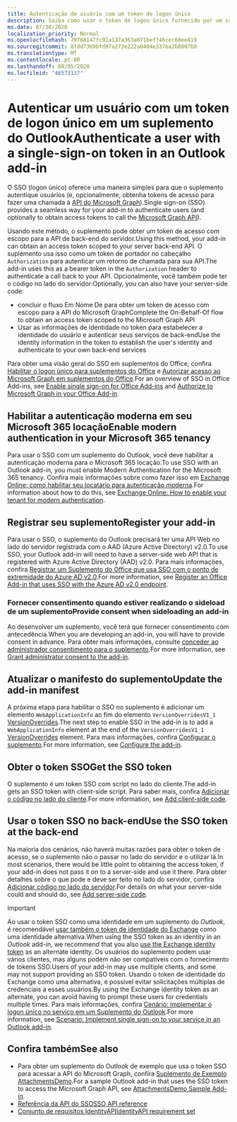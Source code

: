 ```yaml
---
title: Autenticação de usuário com um token de logon único
description: Saiba como usar o token de logon único fornecido por um suplemento do Outlook para implementar o SSO com o serviço.
ms.date: 07/30/2020
localization_priority: Normal
ms.openlocfilehash: 79768147fc91a137a363a071beff46cec60ee819
ms.sourcegitcommit: 8fdd7369bfd97a273e222a0404e337ba2b8807b0
ms.translationtype: MT
ms.contentlocale: pt-BR
ms.lasthandoff: 08/05/2020
ms.locfileid: "46573137"
---
```

# <a name="authenticate-a-user-with-a-single-sign-on-token-in-an-outlook-add-in"></a><span data-ttu-id="1de25-103">Autenticar um usuário com um token de logon único em um suplemento do Outlook</span><span class="sxs-lookup"><span data-stu-id="1de25-103">Authenticate a user with a single-sign-on token in an Outlook add-in</span></span>

<span data-ttu-id="1de25-104">O SSO (logon único) oferece uma maneira simples para que o suplemento autentique usuários (e, opcionalmente, obtenha tokens de acesso para fazer uma chamada à [API do Microsoft Graph](/graph/overview)).</span><span class="sxs-lookup"><span data-stu-id="1de25-104">Single sign-on (SSO) provides a seamless way for your add-in to authenticate users (and optionally to obtain access tokens to call the [Microsoft Graph API](/graph/overview)).</span></span>

<span data-ttu-id="1de25-105">Usando este método, o suplemento pode obter um token de acesso com escopo para a API de back-end do servidor.</span><span class="sxs-lookup"><span data-stu-id="1de25-105">Using this method, your add-in can obtain an access token scoped to your server back-end API.</span></span> <span data-ttu-id="1de25-106">O suplemento usa isso como um token de portador no cabeçalho `Authorization` para autenticar um retorno de chamada para sua API.</span><span class="sxs-lookup"><span data-stu-id="1de25-106">The add-in uses this as a bearer token in the `Authorization` header to authenticate a call back to your API.</span></span> <span data-ttu-id="1de25-107">Opcionalmente, você também pode ter o código no lado do servidor:</span><span class="sxs-lookup"><span data-stu-id="1de25-107">Optionally, you can also have your server-side code:</span></span>

- <span data-ttu-id="1de25-108">concluir o fluxo Em Nome De para obter um token de acesso com escopo para a API do Microsoft Graph</span><span class="sxs-lookup"><span data-stu-id="1de25-108">Complete the On-Behalf-Of flow to obtain an access token scoped to the Microsoft Graph API</span></span>
- <span data-ttu-id="1de25-109">Usar as informações de identidade no token para estabelecer a identidade do usuário e autenticar seus serviços de back-end</span><span class="sxs-lookup"><span data-stu-id="1de25-109">Use the identity information in the token to establish the user's identity and authenticate to your own back-end services</span></span>

<span data-ttu-id="1de25-110">Para obter uma visão geral do SSO em suplementos do Office, confira [Habilitar o logon único para suplementos do Office](../develop/sso-in-office-add-ins.md) e [Autorizar acesso ao Microsoft Graph em suplementos do Office](../develop/authorize-to-microsoft-graph.md).</span><span class="sxs-lookup"><span data-stu-id="1de25-110">For an overview of SSO in Office Add-ins, see [Enable single sign-on for Office Add-ins](../develop/sso-in-office-add-ins.md) and [Authorize to Microsoft Graph in your Office Add-in](../develop/authorize-to-microsoft-graph.md).</span></span>

## <a name="enable-modern-authentication-in-your-microsoft-365-tenancy"></a><span data-ttu-id="1de25-111">Habilitar a autenticação moderna em seu Microsoft 365 locação</span><span class="sxs-lookup"><span data-stu-id="1de25-111">Enable modern authentication in your Microsoft 365 tenancy</span></span>

<span data-ttu-id="1de25-112">Para usar o SSO com um suplemento do Outlook, você deve habilitar a autenticação moderna para o Microsoft 365 locação.</span><span class="sxs-lookup"><span data-stu-id="1de25-112">To use SSO with an Outlook add-in, you must enable Modern Authentication for the Microsoft 365 tenancy.</span></span> <span data-ttu-id="1de25-113">Confira mais informações sobre como fazer isso em [Exchange Online: como habilitar seu locatário para autenticação moderna](https://social.technet.microsoft.com/wiki/contents/articles/32711.exchange-online-how-to-enable-your-tenant-for-modern-authentication.aspx).</span><span class="sxs-lookup"><span data-stu-id="1de25-113">For information about how to do this, see [Exchange Online: How to enable your tenant for modern authentication](https://social.technet.microsoft.com/wiki/contents/articles/32711.exchange-online-how-to-enable-your-tenant-for-modern-authentication.aspx).</span></span>

## <a name="register-your-add-in"></a><span data-ttu-id="1de25-114">Registrar seu suplemento</span><span class="sxs-lookup"><span data-stu-id="1de25-114">Register your add-in</span></span>

<span data-ttu-id="1de25-115">Para usar o SSO, o suplemento do Outlook precisará ter uma API Web no lado do servidor registrada com o AAD (Azure Active Directory) v2.0.</span><span class="sxs-lookup"><span data-stu-id="1de25-115">To use SSO, your Outlook add-in will need to have a server-side web API that is registered with Azure Active Directory (AAD) v2.0.</span></span> <span data-ttu-id="1de25-116">Para mais informações, confira [Registrar um Suplemento do Office que usa SSO com o ponto de extremidade do Azure AD v2.0](../develop/register-sso-add-in-aad-v2.md).</span><span class="sxs-lookup"><span data-stu-id="1de25-116">For more information, see [Register an Office Add-in that uses SSO with the Azure AD v2.0 endpoint](../develop/register-sso-add-in-aad-v2.md).</span></span>

### <a name="provide-consent-when-sideloading-an-add-in"></a><span data-ttu-id="1de25-117">Fornecer consentimento quando estiver realizando o sideload de um suplemento</span><span class="sxs-lookup"><span data-stu-id="1de25-117">Provide consent when sideloading an add-in</span></span>

<span data-ttu-id="1de25-118">Ao desenvolver um suplemento, você terá que fornecer consentimento com antecedência.</span><span class="sxs-lookup"><span data-stu-id="1de25-118">When you are developing an add-in, you will have to provide consent in advance.</span></span> <span data-ttu-id="1de25-119">Para obter mais informações, consulte [conceder ao administrador consentimento para o suplemento](../develop/grant-admin-consent-to-an-add-in.md).</span><span class="sxs-lookup"><span data-stu-id="1de25-119">For more information, see [Grant administrator consent to the add-in](../develop/grant-admin-consent-to-an-add-in.md).</span></span>

## <a name="update-the-add-in-manifest"></a><span data-ttu-id="1de25-120">Atualizar o manifesto do suplemento</span><span class="sxs-lookup"><span data-stu-id="1de25-120">Update the add-in manifest</span></span>

<span data-ttu-id="1de25-121">A próxima etapa para habilitar o SSO no suplemento é adicionar um elemento `WebApplicationInfo` ao fim do elemento `VersionOverridesV1_1` [VersionOverrides](../reference/manifest/versionoverrides.md).</span><span class="sxs-lookup"><span data-stu-id="1de25-121">The next step to enable SSO in the add-in is to add a `WebApplicationInfo` element at the end of the `VersionOverridesV1_1` [VersionOverrides](../reference/manifest/versionoverrides.md) element.</span></span> <span data-ttu-id="1de25-122">Para mais informações, confira [Configurar o suplemento](../develop/sso-in-office-add-ins.md#configure-the-add-in).</span><span class="sxs-lookup"><span data-stu-id="1de25-122">For more information, see [Configure the add-in](../develop/sso-in-office-add-ins.md#configure-the-add-in).</span></span>

## <a name="get-the-sso-token"></a><span data-ttu-id="1de25-123">Obter o token SSO</span><span class="sxs-lookup"><span data-stu-id="1de25-123">Get the SSO token</span></span>

<span data-ttu-id="1de25-124">O suplemento é um token SSO com script no lado do cliente.</span><span class="sxs-lookup"><span data-stu-id="1de25-124">The add-in gets an SSO token with client-side script.</span></span> <span data-ttu-id="1de25-125">Para saber mais, confira [Adicionar o código no lado do cliente](../develop/sso-in-office-add-ins.md#add-client-side-code).</span><span class="sxs-lookup"><span data-stu-id="1de25-125">For more information, see [Add client-side code](../develop/sso-in-office-add-ins.md#add-client-side-code).</span></span>

## <a name="use-the-sso-token-at-the-back-end"></a><span data-ttu-id="1de25-126">Usar o token SSO no back-end</span><span class="sxs-lookup"><span data-stu-id="1de25-126">Use the SSO token at the back-end</span></span>

<span data-ttu-id="1de25-127">Na maioria dos cenários, não haverá muitas razões para obter o token de acesso, se o suplemento não o passar no lado do servidor e o utilizar lá.</span><span class="sxs-lookup"><span data-stu-id="1de25-127">In most scenarios, there would be little point to obtaining the access token, if your add-in does not pass it on to a server-side and use it there.</span></span> <span data-ttu-id="1de25-128">Para obter detalhes sobre o que pode e deve ser feito no lado do servidor, confira [Adicionar código no lado do servidor](../develop/sso-in-office-add-ins.md#add-server-side-code).</span><span class="sxs-lookup"><span data-stu-id="1de25-128">For details on what your server-side could and should do, see [Add server-side code](../develop/sso-in-office-add-ins.md#add-server-side-code).</span></span>

> [!IMPORTANT]
> <span data-ttu-id="1de25-129">Ao usar o token SSO como uma identidade em um suplemento do *Outlook*, é recomendável [usar também o token de identidade do Exchange](authenticate-a-user-with-an-identity-token.md) como uma identidade alternativa.</span><span class="sxs-lookup"><span data-stu-id="1de25-129">When using the SSO token as an identity in an *Outlook* add-in, we recommend that you also [use the Exchange identity token](authenticate-a-user-with-an-identity-token.md) as an alternate identity.</span></span> <span data-ttu-id="1de25-130">Os usuários do suplemento podem usar vários clientes, mas alguns podem não ser compatíveis com o fornecimento de tokens SSO.</span><span class="sxs-lookup"><span data-stu-id="1de25-130">Users of your add-in may use multiple clients, and some may not support providing an SSO token.</span></span> <span data-ttu-id="1de25-131">Usando o token de identidade do Exchange como uma alternativa, é possível evitar solicitações múltiplas de credenciais a esses usuários.</span><span class="sxs-lookup"><span data-stu-id="1de25-131">By using the Exchange identity token as an alternate, you can avoid having to prompt these users for credentials multiple times.</span></span> <span data-ttu-id="1de25-132">Para mais informações, confira [Cenário: implementar o logon único no serviço em um Suplemento do Outlook](implement-sso-in-outlook-add-in.md).</span><span class="sxs-lookup"><span data-stu-id="1de25-132">For more information, see [Scenario: Implement single sign-on to your service in an Outlook add-in](implement-sso-in-outlook-add-in.md).</span></span>

## <a name="see-also"></a><span data-ttu-id="1de25-133">Confira também</span><span class="sxs-lookup"><span data-stu-id="1de25-133">See also</span></span>

- <span data-ttu-id="1de25-134">Para obter um suplemento do Outlook de exemplo que usa o token SSO para acessar a API do Microsoft Graph, confira [Suplemento de Exemplo AttachmentsDemo](https://github.com/OfficeDev/outlook-add-in-attachments-demo).</span><span class="sxs-lookup"><span data-stu-id="1de25-134">For a sample Outlook add-in that uses the SSO token to access the Microsoft Graph API, see [AttachmentsDemo Sample Add-in](https://github.com/OfficeDev/outlook-add-in-attachments-demo).</span></span>
- [<span data-ttu-id="1de25-135">Referência da API do SSO</span><span class="sxs-lookup"><span data-stu-id="1de25-135">SSO API reference</span></span>](../develop/sso-in-office-add-ins.md#sso-api-reference)
- [<span data-ttu-id="1de25-136">Conjunto de requisitos IdentityAPI</span><span class="sxs-lookup"><span data-stu-id="1de25-136">IdentityAPI requirement set</span></span>](../reference/requirement-sets/identity-api-requirement-sets.md)
